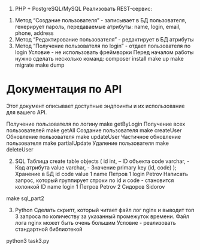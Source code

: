 1. PHP + PostgreSQL/MySQL
Реализовать REST-сервис:
1) Метод “Создание пользователя” - записывает в БД пользователя, генерирует
   пароль, передаваемые атрибуты: name, login, email, phone, address
2) Метод “Редактирование пользователя” - редактирует в БД атрибуты
3) Метод “Получение пользователя по login” - отдает пользователя по login 
Условие - не использовать фреймворки
Перед началом работы нужно сделать несколько команд:
composer install
make up
make migrate
make dump
# Документация по API

Этот документ описывает доступные эндпоинты и их использование для вашего API.

Получение пользователя по логину
make getByLogin
Получение всех пользователей
make getAll
Создание пользователя
make createUser
Обновление пользователя
make updateUser
Частичное обновление пользователя
make partialUpdate
Удаление пользователя
make deleteUser

2. SQL
   Таблица
   create table objects (
   id int, – ID объекта
   code varchar, - Код атрибута
   value varchar, - Значение
   primary key (id, code)
   );
   Хранение в БД
   id code value
   1 name Петров
   1 login Petrov
   Написать запрос, который группирует строки по id и code - становится колонкой
   ID name login
   1 Петров Petrov
   2 Сидоров Sidorov

make sql_part2

3. Python
   Сделать скрипт, который читает файл лог nginx и выводит топ 3 запроса по
   количеству за указанный промежуток времени. Файл лога nginx может быть очень
   большим
   Условие - реализовать стандартной библиотекой
   
python3 task3.py